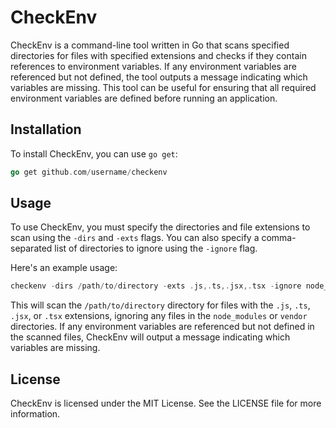 # CheckEnv
CheckEnv is a command-line tool written in Go that scans specified directories for files with specified extensions and checks if they contain references to environment variables. If any environment variables are referenced but not defined, the tool outputs a message indicating which variables are missing. This tool can be useful for ensuring that all required environment variables are defined before running an application.

## Installation
To install CheckEnv, you can use `go get`:

```go
go get github.com/username/checkenv
```

## Usage
To use CheckEnv, you must specify the directories and file extensions to scan using the `-dirs` and `-exts` flags. You can also specify a comma-separated list of directories to ignore using the `-ignore` flag.

Here's an example usage:

```go
checkenv -dirs /path/to/directory -exts .js,.ts,.jsx,.tsx -ignore node_modules,vendor
```

This will scan the `/path/to/directory` directory for files with the `.js`, `.ts`, `.jsx`, or `.tsx` extensions, ignoring any files in the `node_modules` or `vendor` directories. If any environment variables are referenced but not defined in the scanned files, CheckEnv will output a message indicating which variables are missing.

## License
CheckEnv is licensed under the MIT License. See the LICENSE file for more information.